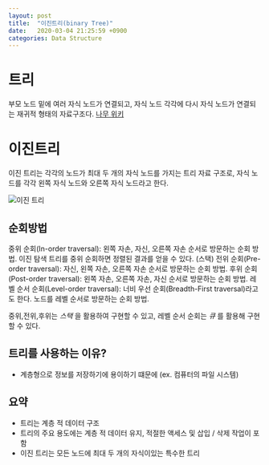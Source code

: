 ```yaml
---
layout: post
title:  "이진트리(binary Tree)"
date:   2020-03-04 21:25:59 +0900
categories: Data Structure
---
```


# 트리

부모 노드 밑에 여러 자식 노드가 연결되고, 자식 노드 각각에 다시 자식 노드가 연결되는 재귀적 형태의 자료구조다. 
[나무 위키](https://namu.wiki/w/%ED%8A%B8%EB%A6%AC(%EA%B7%B8%EB%9E%98%ED%94%84)#s-4)

# 이진트리 

이진 트리는 각각의 노드가 최대 두 개의 자식 노드를 가지는 트리 자료 구조로, 자식 노드를 각각 왼쪽 자식 노드와 오른쪽 자식 노드라고 한다. 

![이진 트리](https://drive.google.com/uc?id=1ZeOBGFWB_a1iBxiC6hFPIxjnpjgOpRrW)

## 순회방법

중위 순회(In-order traversal): 왼쪽 자손, 자신, 오른쪽 자손 순서로 방문하는 순회 방법. 이진 탐색 트리를 중위 순회하면 정렬된 결과를 얻을 수 있다. (스택)
전위 순회(Pre-order traversal): 자신, 왼쪽 자손, 오른쪽 자손 순서로 방문하는 순회 방법.
후위 순회(Post-order traversal): 왼쪽 자손, 오른쪽 자손, 자신 순서로 방문하는 순회 방법.
레벨 순서 순회(Level-order traversal): 너비 우선 순회(Breadth-First traversal)라고도 한다. 노드를 레벨 순서로 방문하는 순회 방법. 

중위,전위,후위는 _스택_ 을 활용하여 구현할 수 있고,
레벨 순서 순회는 _큐_ 를 활용해 구현할 수 있다.

## 트리를 사용하는 이유?

- 계층형으로 정보를 저장하기에 용이하기 떄문에 (ex. 컴퓨터의 파일 시스템)

## 요약

- 트리는 계층 적 데이터 구조 
- 트리의 주요 용도에는 계층 적 데이터 유지, 적절한 액세스 및 삽입 / 삭제 작업이 포함
- 이진 트리는 모든 노드에 최대 두 개의 자식이있는 특수한 트리